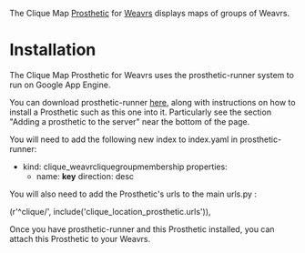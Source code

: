 The Clique Map [Prosthetic](http://developer.weavrs.com/) for [Weavrs](http://weavrs.com/) displays maps of groups of Weavrs.

# Installation

The Clique Map Prosthetic for Weavrs uses the prosthetic-runner system to run on Google App Engine.

You can download prosthetic-runner [here](https://github.com/philterphactory/prosthetic-runner), along with instructions on how to install a Prosthetic such as this one into it. Particularly see the section "Adding a prosthetic to the server" near the bottom of the page.

You will need to add the following new index to index.yaml in prosthetic-runner:

- kind: clique_weavrcliquegroupmembership
  properties:
  - name: __key__
    direction: desc

You will also need to add the Prosthetic's urls to the main urls.py :

(r'^clique/', include('clique_location_prosthetic.urls')),

Once you have prosthetic-runner and this Prosthetic installed, you can attach this Prosthetic to your Weavrs.
